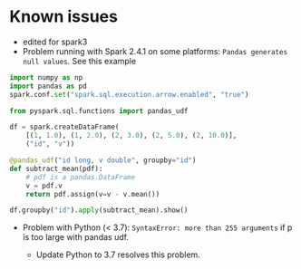 
# Known issues
- edited for spark3
- Problem running with Spark 2.4.1 on some platforms: `Pandas generates null values`. See this example

``` py
import numpy as np
import pandas as pd
spark.conf.set("spark.sql.execution.arrow.enabled", "true")

from pyspark.sql.functions import pandas_udf

df = spark.createDataFrame(
    [(1, 1.0), (1, 2.0), (2, 3.0), (2, 5.0), (2, 10.0)],
    ("id", "v"))

@pandas_udf("id long, v double", groupby="id")
def subtract_mean(pdf):
    # pdf is a pandas.DataFrame
    v = pdf.v
    return pdf.assign(v=v - v.mean())

df.groupby("id").apply(subtract_mean).show()
```

- Problem with Python (< 3.7): `SyntaxError: more than 255 arguments` if p is too large
  with pandas udf. 
  
   - Update Python to 3.7 resolves this problem.
